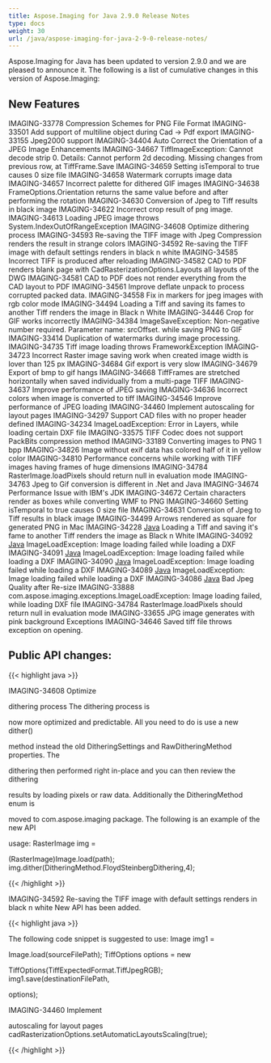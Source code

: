 ```yaml
---
title: Aspose.Imaging for Java 2.9.0 Release Notes
type: docs
weight: 30
url: /java/aspose-imaging-for-java-2-9-0-release-notes/
---
```


Aspose.Imaging for Java has been updated to version 2.9.0 and we are pleased to announce it.
The following is a list of cumulative changes in this version of Aspose.Imaging:
## **New Features**
IMAGING-33778 Compression Schemes for PNG File Format
IMAGING-33501 Add support of multiline object during Cad -> Pdf export
IMAGING-33155 Jpeg2000 support
IMAGING-34404 Auto Correct the Orientation of a JPEG Image Enhancements
IMAGING-34667 TiffImageException: Cannot decode strip 0. Details: Cannot perform 2d decoding. Missing changes from previous row, at TiffFrame.Save
IMAGING-34659 Setting isTemporal to true causes 0 size file
IMAGING-34658 Watermark corrupts image data
IMAGING-34657 Incorrect palette for dithered GIF images
IMAGING-34638 FrameOptions.Orientation returns the same value before and after performing the rotation
IMAGING-34630 Conversion of Jpeg to Tiff results in black image
IMAGING-34622 Incorrect crop result of png image.
IMAGING-34613 Loading JPEG image throws System.IndexOutOfRangeException
IMAGING-34608 Optimize dithering process
IMAGING-34593 Re-saving the TIFF image with Jpeg Compression renders the result in strange colors
IMAGING-34592 Re-saving the TIFF image with default settings renders in black n white
IMAGING-34585 Incorrect TIFF is produced after reloading
IMAGING-34582 CAD to PDF renders blank page with CadRasterizationOptions.Layouts all layouts of the DWG
IMAGING-34581 CAD to PDF does not render everything from the CAD layout to
PDF IMAGING-34561 Improve deflate unpack to process corrupted packed data.
IMAGING-34558 Fix in markers for jpeg images with rgb color mode
IMAGING-34494 Loading a Tiff and saving its fames to another Tiff renders the image in Black n White
IMAGING-34446 Crop for GIF works incorrectly
IMAGING-34384 ImageSaveException: Non-negative number required. Parameter name: srcOffset. while saving PNG to GIF
IMAGING-33414 Duplication of watermarks during image processing.
IMAGING-34735 Tiff image loading throws FrameworkException
IMAGING-34723 Incorrect Raster image saving work when created image width is lover than 125 px
IMAGING-34684 Gif export is very slow
IMAGING-34679 Export of bmp to gif hangs
IMAGING-34668 TiffFrames are stretched horizontally when saved individually from a multi-page TIFF
IMAGING-34637 Improve performance of JPEG saving
IMAGING-34636 Incorrect colors when image is converted to tiff
IMAGING-34546 Improve performance of JPEG loading
IMAGING-34460 Implement autoscaling for layout pages
IMAGING-34297 Support CAD files with no proper header defined 
IMAGING-34234 ImageLoadException: Error in Layers, while loading certain DXF file 
IMAGING-33575 TIFF Codec does not support PackBits compression method 
IMAGING-33189 Converting images to PNG 1 bpp 
IMAGING-34826 Image without exif data has colored half of it in yellow color
IMAGING-34810 Performance concerns while working with TIFF images having frames of huge dimensions 
IMAGING-34784 RasterImage.loadPixels should return null in evaluation mode
IMAGING-34763 Jpeg to Gif conversion is different in .Net and Java 
IMAGING-34674 Performance Issue with IBM's JDK
IMAGING-34672 Certain characters render as boxes while converting WMF to PNG 
IMAGING-34660 Setting isTemporal to true causes 0 size file 
IMAGING-34631 Conversion of Jpeg to Tiff results in black image
IMAGING-34499 Arrows rendered as square for generated PNG in Mac
IMAGING-34228 [Java](/pages/createpage.action?spaceKey=imagingjava&title=Java&linkCreation=true&fromPageId=15302735) Loading a Tiff and saving it's fame to another Tiff renders the image as Black n White
IMAGING-34092 [Java](/pages/createpage.action?spaceKey=imagingjava&title=Java&linkCreation=true&fromPageId=15302735) ImageLoadException: Image loading failed while loading a DXF 
IMAGING-34091 [Java](/pages/createpage.action?spaceKey=imagingjava&title=Java&linkCreation=true&fromPageId=15302735) ImageLoadException: Image loading failed while loading a DXF 
IMAGING-34090 [Java](/pages/createpage.action?spaceKey=imagingjava&title=Java&linkCreation=true&fromPageId=15302735) ImageLoadException: Image loading failed while loading a DXF 
IMAGING-34089 [Java](/pages/createpage.action?spaceKey=imagingjava&title=Java&linkCreation=true&fromPageId=15302735) ImageLoadException: Image loading failed while loading a DXF
IMAGING-34086 [Java](/pages/createpage.action?spaceKey=imagingjava&title=Java&linkCreation=true&fromPageId=15302735) Bad Jpeg Quality after Re-size 
IMAGING-33888 com.aspose.imaging.exceptions.ImageLoadException: Image loading failed, while loading DXF file 
IMAGING-34784 RasterImage.loadPixels should return null in evaluation mode
IMAGING-33655 JPG image generates with pink background Exceptions
IMAGING-34646 Saved tiff file throws exception on opening. 
## **Public API changes:**
{{< highlight java >}}



IMAGING-34608 Optimize

dithering process The dithering process is

now more optimized and predictable. All you need to do is use a new dither()

method instead the old DitheringSettings and RawDitheringMethod properties. The

dithering then performed right in-place and you can then review the dithering

results by loading pixels or raw data. Additionally the DitheringMethod enum is

moved to com.aspose.imaging package. The following is an example of the new API

usage: RasterImage img =

(RasterImage)Image.load(path); img.dither(DitheringMethod.FloydSteinbergDithering,4); 

{{< /highlight >}}

IMAGING-34592 Re-saving the TIFF image with default settings renders in black n white New API has been added.

{{< highlight java >}}

  The following code snippet is suggested to use: Image img1 =

Image.load(sourceFilePath); TiffOptions options = new

TiffOptions(TiffExpectedFormat.TiffJpegRGB); img1.save(destinationFilePath,

options);

IMAGING-34460 Implement

autoscaling for layout pages cadRasterizationOptions.setAutomaticLayoutsScaling(true); 

{{< /highlight >}}
